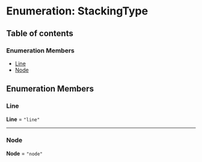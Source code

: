# Enumeration: StackingType

## Table of contents

### Enumeration Members

* [Line](/auto-docs/free-stack-plugin/enums/StackingType.md#line)
* [Node](/auto-docs/free-stack-plugin/enums/StackingType.md#node)

## Enumeration Members

### Line

**Line** = `"line"`

***

### Node

**Node** = `"node"`
